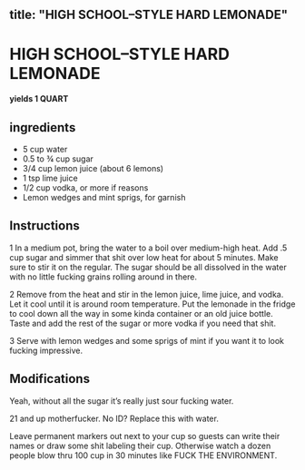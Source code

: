 

title: "HIGH SCHOOL–STYLE HARD LEMONADE"
---
# HIGH SCHOOL–STYLE HARD LEMONADE



#### yields  1 QUART


## ingredients
* 5 cup water 
* 0.5 to ¾ cup sugar 
* 3/4 cup lemon juice (about 6 lemons) 
* 1 tsp lime juice 
* 1/2 cup vodka, or more if reasons 
* Lemon wedges and mint sprigs, for garnish 



## Instructions
1 In a medium pot, bring the water to a boil over medium-high heat. Add .5 cup sugar and simmer that shit over low heat for about 5 minutes. Make sure to stir it on the regular. The sugar should be all dissolved in the water with no little fucking grains rolling around in there.

2 Remove from the heat and stir in the lemon juice, lime juice, and vodka. Let it cool until it is around room temperature. Put the lemonade in the fridge to cool down all the way in some kinda container or an old juice bottle. Taste and add the rest of the sugar or more vodka if you need that shit.

3 Serve with lemon wedges and some sprigs of mint if you want it to look fucking impressive.



## Modifications
Yeah, without all the sugar it’s really just sour fucking water.

 21 and up motherfucker. No ID? Replace this with water.

Leave permanent markers out next to your cup so guests can write their names or draw some shit labeling their cup. Otherwise watch a dozen people blow thru 100 cup in 30 minutes like FUCK THE ENVIRONMENT.




